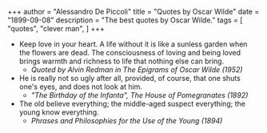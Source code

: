 +++
author = "Alessandro De Piccoli"
title = "Quotes by Oscar Wilde"
date = "1899-09-08"
description = "The best quotes by Oscar Wilde."
tags = [
    "quotes",
    "clever man",
]
+++

* Keep love in your heart. A life without it is like a sunless garden when the
  flowers are dead. The consciousness of loving and being loved brings warmth
  and richness to life that nothing else can bring.
  + *Quoted by Alvin Redman in The Epigrams of Oscar Wilde (1952)*
* He is really not so ugly after all, provided, of course, that one shuts one's
  eyes, and does not look at him.
  + *"The Birthday of the Infanta", The House of Pomegranates (1892)*
* The old believe everything; the middle-aged suspect everything; the young
  know everything.
  + *Phrases and Philosophies for the Use of the Young (1894)*

